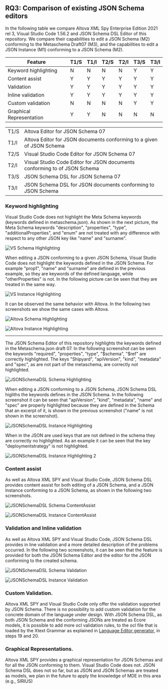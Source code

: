 ## RQ3: Comparison of existing JSON Schema editors
  
In the following table we compare Altova XML Spy Enterprise Edition 2021 rel 3, Visual Studio Code 1.56.2 and JSON Schema DSL Editor of this repository.
We compare their capabilities to edit a JSON Schema (M2) conforming to the Metaschema Draft07 (M3), and the capabilities to edit a JSON Instance (M1) conforming to a JSON Schema (M2).

  
| Feature                                                     | T1/S | T1/I | T2/S | T2/I | T3/S | T3/I |
|-------------------------------------------------------------|------|------|------|------|------|------|
| Keyword highlighting                                        | N    | N    | N    | N    | Y    | Y    |
| Content assist                                              | Y    | Y    | Y    | Y    | Y    | Y    |
| Validation                                                  | Y    | Y    | Y    | Y    | Y    | Y    |
| Inline validation                                           | Y    | Y    | Y    | Y    | Y    | Y    |
| Custom validation                                           | N    | N    | N    | N    | Y    | Y    |
| Graphical Representation                                    | Y    | Y    | N    | N    | N    | N    |
 


|     |	                                                       |
|-----|--------------------------------------------------------|
| T1/S| Altova Editor for JSON Schema 07                       |  
| T1/I| Altova Editor for JSON documents conforming to a given of JSON Schema             | 
| T2/S| Visual Studio Code Editor for JSON Schema 07           |  
| T2/I| Visual Studio Code Editor for JSON documents conforming to of JSON Schema |  
| T3/S| JSON Schema DSL for JSON Schema 07                     |   
| T3/I| JSON Schema DSL for JSON documents conforming to JSON Schema           |   

 
### Keyword highlighting

Visual Studio Code does not highlight the Meta Schema keywords (keywords defined in metaschema.json). As shown in the next picture, the Meta Schema keywords "description", "properties",
"type", "additionalProperties", and "enum" are not treated with any difference with respect to any other JSON key like "name" and "surname".

![VS Schema Highlighting](evaluation/VS-Schema-Highlighting.PNG) 


When editing a JSON conforming to a given JSON Schema, Visual Studio Code does not highlight the keywords defined in the JSON Schema.
For example "prop1", "name" and "surname" are defined in the previous example, so they are keywords of the defined language,
 while "otherProperties" is not. In the following picture can be seen that they are treated in the same way.
 
![VS Instance Highlighting](evaluation/VS-Instance-Highlighting.PNG) 

It can be observed the same behavior with Altova. In the following two screenshots we show the same cases with Altova.

![Altova Schema Highlighting](evaluation/Altova-Schema-Highlighting.png) 

![Altova Instance Highlighting](evaluation/Altova-Instance-Highlighting.png) 


------




The JSON Schema Editor of this repository highlights the keywords defined in the Metaschema.json draft 07.
In the following screenshot can be seen the keywords "required", "properties", "type", "$schema", "$ref"  are correctly highlighted.
The keys "Shipyard", "apiVersion", "kind", "metadata" and "spec", as are not part of the metaschema, are correctly not highlighted.

![JSONSchemaDSL Schema Highlighting](evaluation/JSONSchemaDSL-Schema-Highlight.PNG) 

When editing a JSON conforming to a JSON Schema, JSON Schema DSL higliths the keywords defines in the JSON Schema. In the following screenshot it can be seen
that "apiVersion", "kind", "metadata", "name" and "spec" are properly highlighted because they are defined in the Schema that an excerpt of it, is shown in the previous screenshot 
("name" is not shown in the screenshot).

![JSONSchemaDSL Instance Highlighting](evaluation/JSONSchemaDSL-Instance-Highlight.PNG) 

When in the JSON are used keys that are not defined in the schema they are correctly no highlighted.
As an example it can be seen that the key "deploymentstrategy" is not highlighted.

![JSONSchemaDSL Instance Highlighting 2](evaluation/JSONSchemaDSL-Instance-Highlight-2.PNG) 


### Content assist
As well as Altova XML SPY and Visual Studio Code, JSON Schema DSL provides content assist for both editing of a JSON Schema, and a JSON Instance conforming to a JSON Schema,
as shown in the following two screenshots.

![JSONSchemaDSL Schema ContentAssist](evaluation/JSONSchemaDSL-Schema-ContentAssist.PNG) 

![JSONSchemaDSL Instance ContentAssist](evaluation/JSONSchemaDSL-Instance-ContentAssist.PNG) 


### Validation and Inline validation
As well as Altova XML SPY and Visual Studio Code, JSON Schema DSL provides in line validation and a more detailed description of the problems occurred.
In the following two screenshots, it can be seen that the feature is provided for both the JSON Schema Editor and the editor for the JSON conforming to the created schema. 


![JSONSchemaDSL Schema Validation](evaluation/JSONSchemaDSL-Schema-Validation.PNG) 

![JSONSchemaDSL Instance Validation](evaluation/JSONSchemaDSL-Instance-Validation.PNG) 
 

### Custom Validation.
Altova XML SPY and Visual Studio Code only offer the validation supported by JSON Schema.
There is no possibility to add custom validation for the concrete domain of the language under design.
With JSON Schema DSL, as both JSON Schema and the conforming JSONs are treated as Ecore models, it is possible to add more ocl validation rules, 
to the ocl file that is loaded by the Xtext Grammar as explained in [Language Editor generator](tutorials/LanguageEditorGeneration.pdf), in steps 19 and 20. 


### Graphical Representations.
Altova XML SPY provides a graphical representation for JSON Schemas and for all the JSON conforming to them.
Visual Studio Code does not.
JSON Schema DSL does not so far, but as JSON and JSON Schemas are treated as models, we plan in the future to apply the knowledge of MDE in this area (e.g., SIRIUS)
 


